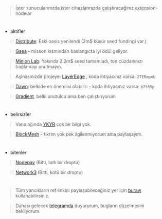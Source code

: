 > İster sunucularınızda ister cihazlarınızda çalıştıracağınız extension-nodelar

#

* aktifler

> [Distribute](https://r.distribute.ai/rues): Eski oasis yenilendi (2m$ küsür seed fundingi var.)

> [Gaea](https://app.aigaea.net/register?ref=ganhrBl3zp9cWN) - misson kısmından baslangıcta iyi ödül geliyor.

> [Minion Lab](https://app.minionlab.ai/?referralCode=BKmubgib): Yakında 2.2m$ seed tamamladı, ton cüzdanınızı bağlamayı unutmayın.

> Aşinasınızdır projeye: [LayerEdge](https://dashboard.layeredge.io/) , koda ihtiyacınız varsa: `2TERmpmU`

> [Dawn](https://chromewebstore.google.com/detail/dawn-validator-chrome-ext/fpdkjdnhkakefebpekbdhillbhonfjjp): belkide en önemlisi olabilir: - koda ihtiyacınız varsa: `b7t69p`

> [Gradient](https://app.gradient.network/signup?code=XBC1WY), belki unutuldu ama ben çalıştırıyorum

#

* belirsizler

> Vana ağında [YKYR](https://chromewebstore.google.com/detail/ykyr/gfogbpcdlcihfaejpmdhigejhpckdamh) çok bir bilgi yok.

> [BlockMesh](https://app.blockmesh.xyz/register?invite_code=3e203584-b216-45f0-9005-eff31376a657) - fikrim yok pek ilgilenmiyorum ama paylaşayım.

#

*  bitenler

> [Nodepay](https://app.nodepay.ai/register?ref=pvAqqadUHkSZcrP) (Bitti, tatlı bir droptu)

> [Network3](https://account.network3.ai/register_page?rc=6ef6d1a8) (Bitti, kötü bir droptu)

#

> Tüm yancıkların ref linkini paylaşabileceğiniz yer için [burayı](https://t.me/+sTSzRlNWIpNiNjE0) kullanabilirsiniz.

> Dahası gelecek [telegramda](https://t.me/RuesAnnouncement) duyururum, bugların düzelmesini bekliyorum.
